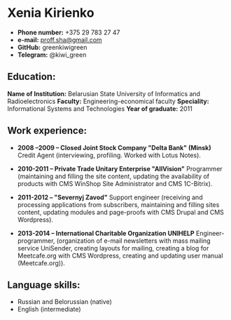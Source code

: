 # Xenia Kirienko

* __Phone number:__ +375 29 783 27 47
* __e-mail:__ proff.sha@gmail.com
* __GitHub:__ greenkiwigreen
* __Telegram:__ @kiwi_green
                                    
 
## Education:
 
__Name of Institution:__ Belarusian State University of Informatics and Radioelectronics
__Faculty:__ Engineering-economical faculty
__Speciality:__ Informational Systems and Technologies
__Year of graduate:__ 2011
 
 
## Work experience:
 
* __2008 –2009 – Closed Joint Stock Company "Delta Bank" (Minsk)__
Credit Agent (interviewing, profiling. Worked with Lotus Notes).
 
* __2010-2011 – Private Trade Unitary Enterprise "AllVision"__
Programmer (maintaining and filling the site content, updating the availability of products with CMS WinShop Site Administrator  and  CMS 1C-Bitrix).
 
* __2011-2012 – "Severnyj Zavod"__
Support engineer (receiving and processing applications from subscribers, maintaining and filling sites content, updating modules and page-proofs with CMS Drupal and CMS Wordpress).
 
* __2013-2014 – International Charitable Organization UNIHELP__
Engineer-programmer, (organization of e-mail newsletters with mass mailing service UniSender, creating layouts for mailing, creating a blog for Meetcafe.org with CMS Wordpress, creating and updating user manual (Meetcafe.org)).
 
 
## Language skills:
 
* Russian and Belorussian (native)
* English (intermediate)